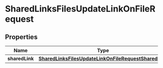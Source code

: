

# SharedLinksFilesUpdateLinkOnFileRequest


## Properties

| Name | Type | Description | Notes |
|------------ | ------------- | ------------- | -------------|
|**sharedLink** | [**SharedLinksFilesUpdateLinkOnFileRequestSharedLink**](SharedLinksFilesUpdateLinkOnFileRequestSharedLink.md) |  |  [optional] |



